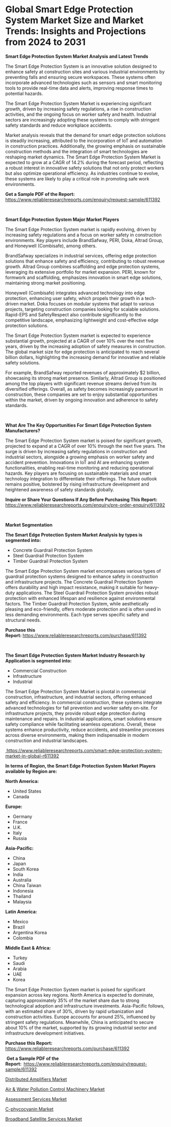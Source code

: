 <p><h1>Global Smart Edge Protection System Market Size and Market Trends: Insights and Projections from 2024 to 2031</h1></p><p><strong>Smart Edge Protection System Market Analysis and Latest Trends</strong></p>
<p><p>The Smart Edge Protection System is an innovative solution designed to enhance safety at construction sites and various industrial environments by preventing falls and ensuring secure workspaces. These systems often incorporate advanced technologies such as sensors and smart monitoring tools to provide real-time data and alerts, improving response times to potential hazards.</p><p>The Smart Edge Protection System Market is experiencing significant growth, driven by increasing safety regulations, a rise in construction activities, and the ongoing focus on worker safety and health. Industrial sectors are increasingly adopting these systems to comply with stringent safety standards and reduce workplace accidents.</p><p>Market analysis reveals that the demand for smart edge protection solutions is steadily increasing, attributed to the incorporation of IoT and automation in construction practices. Additionally, the growing emphasis on sustainable construction methods and the integration of smart technologies are reshaping market dynamics. The Smart Edge Protection System Market is expected to grow at a CAGR of 14.2% during the forecast period, reflecting a robust interest in innovative safety solutions that not only protect workers but also optimize operational efficiency. As industries continue to evolve, these systems are likely to play a critical role in promoting safe work environments.</p></p>
<p><strong>Get a Sample PDF of the Report:&nbsp;</strong> <a href="https://www.reliableresearchreports.com/enquiry/request-sample/611392?utm_campaign=11&utm_medium=2&utm_source=Github&utm_content=ia&utm_term=29092024&utm_id=smart-edge-protection-system">https://www.reliableresearchreports.com/enquiry/request-sample/611392</a></p>
<p>&nbsp;</p>
<p><strong>Smart Edge Protection System Major Market Players</strong></p>
<p><p>The Smart Edge Protection System market is rapidly evolving, driven by increasing safety regulations and a focus on worker safety in construction environments. Key players include BrandSafway, PERI, Doka, Altrad Group, and Honeywell (Combisafe), among others. </p><p>BrandSafway specializes in industrial services, offering edge protection solutions that enhance safety and efficiency, contributing to robust revenue growth. Altrad Group combines scaffolding and edge protection systems, leveraging its extensive portfolio for market expansion. PERI, known for formwork and scaffolding, emphasizes innovation in smart edge solutions, maintaining strong market positioning.</p><p>Honeywell (Combisafe) integrates advanced technology into edge protection, enhancing user safety, which propels their growth in a tech-driven market. Doka focuses on modular systems that adapt to various projects, targeting construction companies looking for scalable solutions. Rapid-EPS and SafetyRespect also contribute significantly to the competitive landscape, emphasizing lightweight and cost-effective edge protection solutions.</p><p>The Smart Edge Protection System market is expected to experience substantial growth, projected at a CAGR of over 10% over the next five years, driven by the increasing adoption of safety measures in construction. The global market size for edge protection is anticipated to reach several billion dollars, highlighting the increasing demand for innovative and reliable safety solutions.</p><p>For example, BrandSafway reported revenues of approximately $2 billion, showcasing its strong market presence. Similarly, Altrad Group is positioned among the top players with significant revenue streams derived from its diversified offerings. Overall, as safety becomes increasingly paramount in construction, these companies are set to enjoy substantial opportunities within the market, driven by ongoing innovation and adherence to safety standards.</p></p>
<p>&nbsp;</p>
<p><strong>What Are The Key Opportunities For Smart Edge Protection System Manufacturers?</strong></p>
<p><p>The Smart Edge Protection System market is poised for significant growth, projected to expand at a CAGR of over 10% through the next five years. The surge is driven by increasing safety regulations in construction and industrial sectors, alongside a growing emphasis on worker safety and accident prevention. Innovations in IoT and AI are enhancing system functionalities, enabling real-time monitoring and reducing operational hazards. Key players are focusing on sustainable materials and smart technology integration to differentiate their offerings. The future outlook remains positive, bolstered by rising infrastructure development and heightened awareness of safety standards globally.</p></p>
<p><strong>Inquire or Share Your Questions If Any Before Purchasing This Report:</strong> <a href="https://www.reliableresearchreports.com/enquiry/pre-order-enquiry/611392?utm_campaign=11&utm_medium=2&utm_source=Github&utm_content=ia&utm_term=29092024&utm_id=smart-edge-protection-system">https://www.reliableresearchreports.com/enquiry/pre-order-enquiry/611392</a></p>
<p>&nbsp;</p>
<p><strong>Market Segmentation</strong></p>
<p><strong>The Smart Edge Protection System Market Analysis by types is segmented into:</strong></p>
<p><ul><li>Concrete Guardrail Protection System</li><li>Steel Guardrail Protection System</li><li>Timber Guardrail Protection System</li></ul></p>
<p><p>The Smart Edge Protection System market encompasses various types of guardrail protection systems designed to enhance safety in construction and infrastructure projects. The Concrete Guardrail Protection System offers durability and high impact resistance, making it suitable for heavy-duty applications. The Steel Guardrail Protection System provides robust protection with enhanced lifespan and resilience against environmental factors. The Timber Guardrail Protection System, while aesthetically pleasing and eco-friendly, offers moderate protection and is often used in less demanding environments. Each type serves specific safety and structural needs.</p></p>
<p><strong>Purchase this Report:&nbsp;</strong><a href="https://www.reliableresearchreports.com/purchase/611392?utm_campaign=11&utm_medium=2&utm_source=Github&utm_content=ia&utm_term=29092024&utm_id=smart-edge-protection-system">https://www.reliableresearchreports.com/purchase/611392</a></p>
<p>&nbsp;</p>
<p><strong>The Smart Edge Protection System Market Industry Research by Application is segmented into:</strong></p>
<p><ul><li>Commercial Construction</li><li>Infrastructure</li><li>Industrial</li></ul></p>
<p><p>The Smart Edge Protection System Market is pivotal in commercial construction, infrastructure, and industrial sectors, offering enhanced safety and efficiency. In commercial construction, these systems integrate advanced technologies for fall prevention and worker safety on-site. For infrastructure projects, they provide robust edge protection during maintenance and repairs. In industrial applications, smart solutions ensure safety compliance while facilitating seamless operations. Overall, these systems enhance productivity, reduce accidents, and streamline processes across diverse environments, making them indispensable in modern construction and industrial landscapes.</p></p>
<p><a href="https://www.reliableresearchreports.com/smart-edge-protection-system-market-in-global-r611392?utm_campaign=11&utm_medium=2&utm_source=Github&utm_content=ia&utm_term=29092024&utm_id=smart-edge-protection-system">&nbsp;https://www.reliableresearchreports.com/smart-edge-protection-system-market-in-global-r611392</a></p>
<p><strong>In terms of Region, the Smart Edge Protection System Market Players available by Region are:</strong></p>
<p>
    <p> <strong> North America: </strong>
        <ul>
            <li>United States</li>
            <li>Canada</li>
        </ul>
        </p> 
    <p> <strong> Europe: </strong>
        <ul>
            <li>Germany</li>
            <li>France</li>
            <li>U.K.</li>
            <li>Italy</li>
            <li>Russia</li>
        </ul>
        </p> 
    <p> <strong> Asia-Pacific: </strong>
        <ul>
            <li>China</li>
            <li>Japan</li>
            <li>South Korea</li>
            <li>India</li>
            <li>Australia</li>
            <li>China Taiwan</li>
            <li>Indonesia</li>
            <li>Thailand</li>
            <li>Malaysia</li>
        </ul>
        </p> 
    <p> <strong> Latin America: </strong>
        <ul>
            <li>Mexico</li>
            <li>Brazil</li>
            <li>Argentina Korea</li>
            <li>Colombia</li>
        </ul>
        </p> 
    <p> <strong> Middle East & Africa: </strong>
        <ul>
            <li>Turkey</li>
            <li>Saudi</li>
            <li>Arabia</li>
            <li>UAE</li>
            <li>Korea</li>
        </ul>
    </p>
    </p>
<p><p>The Smart Edge Protection System market is poised for significant expansion across key regions. North America is expected to dominate, capturing approximately 35% of the market share due to strong technological adoption and infrastructure investments. Asia-Pacific follows, with an estimated share of 30%, driven by rapid urbanization and construction activities. Europe accounts for around 25%, influenced by stringent safety regulations. Meanwhile, China is anticipated to secure about 10% of the market, supported by its growing industrial sector and infrastructure development initiatives.</p></p>
<p><strong>Purchase this Report: </strong><a href="https://www.reliableresearchreports.com/purchase/611392?utm_campaign=11&utm_medium=2&utm_source=Github&utm_content=ia&utm_term=29092024&utm_id=smart-edge-protection-system">https://www.reliableresearchreports.com/purchase/611392</a></p>
<p>&nbsp;<strong>Get a Sample PDF of the Report:&nbsp;&nbsp;</strong><a href="https://www.reliableresearchreports.com/enquiry/request-sample/611392?utm_campaign=11&utm_medium=2&utm_source=Github&utm_content=ia&utm_term=29092024&utm_id=smart-edge-protection-system">https://www.reliableresearchreports.com/enquiry/request-sample/611392</a></p>
<p><strong></strong></p>
<p><p><a href="https://issuu.com/reportprime-2/docs/distributed-amplifiers-market-size-_fd13f7ea373c8b?utm_campaign=11&utm_medium=2&utm_source=Github&utm_content=ia&utm_term=29092024&utm_id=smart-edge-protection-system">Distributed Amplifiers Market</a></p><p><a href="https://github.com/StackhouseBerny/Market-Research-Report-List-1/blob/main/air-water-pollution-control-machinery-market.md?utm_campaign=11&utm_medium=2&utm_source=Github&utm_content=ia&utm_term=29092024&utm_id=smart-edge-protection-system">Air & Water Pollution Control Machinery Market</a></p><p><a href="https://www.linkedin.com/pulse/global-assessment-services-industry-analysis-share-growth-trends-ff09f?utm_campaign=11&utm_medium=2&utm_source=Github&utm_content=ia&utm_term=29092024&utm_id=smart-edge-protection-system">Assessment Services Market</a></p><p><a href="https://github.com/KamrulHadi87/Market-Research-Report-List-1/blob/main/c-phycocyanin-market.md?utm_campaign=11&utm_medium=2&utm_source=Github&utm_content=ia&utm_term=29092024&utm_id=smart-edge-protection-system">C-phycocyanin Market</a></p><p><a href="https://www.linkedin.com/pulse/global-broadband-satellite-services-market-size-expected-lwb7e?trackingId=L5aMlRcgTDqIJcwrxEiHTw%3D%3D&utm_campaign=11&utm_medium=2&utm_source=Github&utm_content=ia&utm_term=29092024&utm_id=smart-edge-protection-system">Broadband Satellite Services Market</a></p></p>